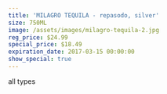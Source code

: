 ```yaml
---
title: 'MILAGRO TEQUILA - repasodo, silver'
size: 750ML
image: /assets/images/milagro-tequila-2.jpg
reg_price: $24.99
special_price: $18.49
expiration_date: 2017-03-15 00:00:00
show_special: true
---
```



all types